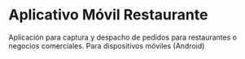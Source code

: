 Aplicativo Móvil Restaurante
============================

Aplicación para captura y despacho de pedidos para restaurantes o negocios comerciales. Para dispositivos móviles (Android)
